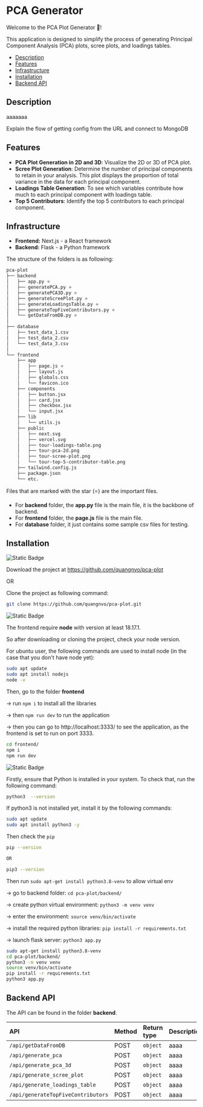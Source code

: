 
# PCA Generator

Welcome to the PCA Plot Generator 👋!

This application is designed to simplify the process of generating Principal Component Analysis (PCA) plots, scree plots, and loadings tables.





- [Description](#description)
- [Features](#features)
- [Infrastructure](#infrastructure)
- [Installation](#installation)
- [Backend API](#backend-api)




## Description

aaaaaaa

Explain the flow of getting config from the URL and connect to MongoDB 


## Features

- **PCA Plot Generation in 2D and 3D**: Visualize the 2D or 3D of PCA plot.
- **Scree Plot Generation**: Determine the number of principal components to retain in your analysis. This plot displays the proportion of total variance in the data for each principal component.
- **Loadings Table Generation**: To see which variables contribute how much to each principal component with loadings table.
- **Top 5 Contributors**: Identify the top 5 contributors to each principal component. 


## Infrastructure

- **Frontend:** Next.js - a React framework
- **Backend:** Flask - a Python framework

The structure of the folders is as following:
```bash
pca-plot
├── backend 
│   ├── app.py ⭐ 
│   ├── generatePCA.py ⭐
│   ├── generatePCA3D.py ⭐
│   ├── generateScreePlot.py ⭐
│   ├── generateLoadingsTable.py ⭐
│   ├── generateTopFiveContributors.py ⭐
│   └── getDataFromDB.py ⭐
│     
├── database
│   ├── test_data_1.csv
│   ├── test_data_2.csv
│   └── test_data_3.csv
│   
└── frontend
    ├── app
    │   ├── page.js ⭐
    │   ├── layout.js
    │   ├── globals.css
    │   └── favicon.ico
    ├── components
    │   ├── button.jsx
    │   ├── card.jsx
    │   ├── checkbox.jsx
    │   └── input.jsx
    ├── lib
    │   └── utils.js
    ├── public
    │   ├── next.svg
    │   ├── vercel.svg
    │   ├── tour-loadings-table.png 
    │   ├── tour-pca-2d.png 
    │   ├── tour-scree-plot.png 
    │   └── tour-top-5-contributor-table.png 
    ├── tailwind.config.js
    ├── package.json
    └── etc.
```

Files that are marked with the star (⭐) are the important files.

- For **backend** folder, the **app.py** file is the main file, it is the backbone of backend. 
- For **frontend** folder, the **page.js** file is the main file.
- For **database** folder, it just contains some sample csv files for testing. 
## Installation

![Static Badge](https://img.shields.io/badge/Step_1-Download_or_clone_the_project-blue)

Download the project at https://github.com/quangnvo/pca-plot

OR

Clone the project as following command:  

``` bash
git clone https://github.com/quangnvo/pca-plot.git
```

![Static Badge](https://img.shields.io/badge/Step_2-Install_frontend-blue)

The frontend require **node** with version at least 18.17.1.

So after downloading or cloning the project, check your node version.

For ubuntu user, the following commands are used to install node (in the case that you don't have node yet):

```bash
sudo apt update
sudo apt install nodejs
node -v
```
Then, go to the folder **frontend**

→ run `npm i` to install all the libraries

→ then `npm run dev` to run the application

→ then you can go to http://localhost:3333/ to see the application, as the frontend is set to run on port 3333.  

``` bash
cd frontend/
npm i
npm run dev
```




![Static Badge](https://img.shields.io/badge/Step_3-Install_backend-blue)

Firstly, ensure that Python is installed in your system. To check that, run the following command: 

``` bash
python3  --version
```

If python3 is not installed yet, install it by the following commands:

```bash
sudo apt update
sudo apt install python3 -y
```

Then check the `pip` 
``` bash
pip --version

OR

pip3 --version
```

Then run `sudo apt-get install python3.8-venv` to allow virtual env

→ go to backend folder: `cd pca-plot/backend/`

→ create python virtual environment: `python3 -m venv venv`

→ enter the environment: `source venv/bin/activate`

→ install the required python libraries: `pip install -r requirements.txt`

→ launch flask server: `python3 app.py`

```bash
sudo apt-get install python3.8-venv
cd pca-plot/backend/
python3 -m venv venv
source venv/bin/activate
pip install -r requirements.txt
python3 app.py
```
## Backend API 

The API can be found in the folder **backend**. 





API | Method|        Return type     | Description   |
:-----|  :-----|  :------- | :------------------------- |
`/api/getDataFromDB` | POST  |  `object` | aaaa|
`/api/generate_pca` | POST  |  `object` | aaaa|
`/api/generate_pca_3d` | POST  |  `object` | aaaa|
`/api/generate_scree_plot` | POST  |  `object` | aaaa|
`/api/generate_loadings_table` | POST  |  `object` | aaaa|
`/api/generateTopFiveContributors` | POST  |  `object` | aaaa|



